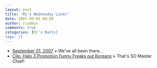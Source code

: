 ```yaml
---
layout: post
title: "RC's Wednesday Links"
date: 2007-09-05 00:58
author: rcadmin
comments: true
categories: [RC's Rants]
tags: []
---
```

<ul>
<li><a href="http://www.smbc-comics.com/index.php?db=comics&amp;id=921" title="September 01, 2007">September 01, 2007</a> &raquo; We've all been there...</li>
<li><a href="http://feeds.gawker.com/~r/kotaku/full/~3/149978645/halo-3-promotion-funny-freaks-out-koreans-294965.php" title="Clip: Halo 3 Promotion Funny Freaks out Koreans">Clip: Halo 3 Promotion Funny Freaks out Koreans</a> &raquo; That's SO Master Chief!</li>
</ul>

